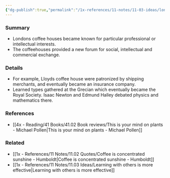 ```yaml
---
{"dg-publish":true,"permalink":"/1x-references/11-notes/11-03-ideas/london-coffeehouses-eventually-become-institutions/","title":"London coffeehouses eventually become institutions","noteIcon":""}
---
```



### Summary
- Londons coffee houses became known for particular professional or intellectual interests.
- The coffeehouses provided a new forum for social, intellectual and commercial exchange.

### Details
- For example, Lloyds coffee house were patronized by shipping merchants, and eventually became an insurance company.
- Learned types gathered at the Grecian which eventually became the Royal Society. Isaac Newton and Edmund Halley debated physics and mathematics there.

### References
- [[4x - Reading/41 Books/41.02 Book reviews/This is your mind on plants - Michael Pollen\|This is your mind on plants - Michael Pollen]]

### Related
- [[1x - References/11 Notes/11.02 Quotes/Coffee is concentrated sunshine - Humboldt\|Coffee is concentrated sunshine - Humboldt]]
- [[1x - References/11 Notes/11.03 Ideas/Learning with others is more effective\|Learning with others is more effective]]